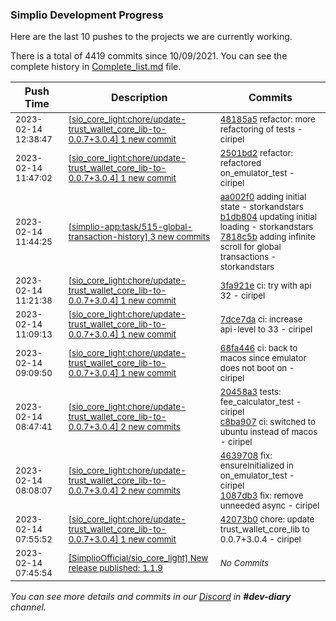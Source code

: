 
### Simplio Development Progress

Here are the last 10 pushes to the projects we are currently working.

There is a total of 4419 commits since 10/09/2021. You can see the complete history in
 [Complete_list.md](Complete_list.md) file.

| Push Time | Description | Commits |
| --- | --- | --- |
| <sub>2023-02-14 12:38:47</sub> | <sub>[[sio_core_light:chore/update\-trust\_wallet\_core\_lib\-to\-0\.0\.7\+3\.0\.4] 1 new commit](https://github.com/SimplioOfficial/sio_core_light/commit/48185a51f44f2897d1934e293d23ef3ff1ff13e7)</sub> | <sub>[48185a5](https://github.com/SimplioOfficial/sio_core_light/commit/48185a51f44f2897d1934e293d23ef3ff1ff13e7) refactor: more refactoring of tests - ciripel</sub> |
| <sub>2023-02-14 11:47:02</sub> | <sub>[[sio_core_light:chore/update\-trust\_wallet\_core\_lib\-to\-0\.0\.7\+3\.0\.4] 1 new commit](https://github.com/SimplioOfficial/sio_core_light/commit/2501bd242cbefe64e871d6ec4e9eced86e5a07b6)</sub> | <sub>[2501bd2](https://github.com/SimplioOfficial/sio_core_light/commit/2501bd242cbefe64e871d6ec4e9eced86e5a07b6) refactor: refactored on_emulator_test - ciripel</sub> |
| <sub>2023-02-14 11:44:25</sub> | <sub>[[simplio-app:task/515\-global\-transaction\-history] 3 new commits](https://github.com/SimplioOfficial/simplio-app/compare/9abfa745e480...7818c5b9821f)</sub> | <sub>[aa002f0](https://github.com/SimplioOfficial/simplio-app/commit/aa002f03c60d3366666cbce5b453d72225a2f2be) adding initial state - storkandstars<br>[b1db804](https://github.com/SimplioOfficial/simplio-app/commit/b1db8049f22749ab700332f8e89038dc72a02ae0) updating initial loading - storkandstars<br>[7818c5b](https://github.com/SimplioOfficial/simplio-app/commit/7818c5b9821f1186f33e0620b4e889004dbdc69b) adding infinite scroll for global transactions - storkandstars</sub> |
| <sub>2023-02-14 11:21:38</sub> | <sub>[[sio_core_light:chore/update\-trust\_wallet\_core\_lib\-to\-0\.0\.7\+3\.0\.4] 1 new commit](https://github.com/SimplioOfficial/sio_core_light/commit/3fa921eb2d94294631629b3fc4e07526d6c845ef)</sub> | <sub>[3fa921e](https://github.com/SimplioOfficial/sio_core_light/commit/3fa921eb2d94294631629b3fc4e07526d6c845ef) ci: try with api 32 - ciripel</sub> |
| <sub>2023-02-14 11:09:13</sub> | <sub>[[sio_core_light:chore/update\-trust\_wallet\_core\_lib\-to\-0\.0\.7\+3\.0\.4] 1 new commit](https://github.com/SimplioOfficial/sio_core_light/commit/7dce7dad923c947abacc75e2130fe9f9836e7792)</sub> | <sub>[7dce7da](https://github.com/SimplioOfficial/sio_core_light/commit/7dce7dad923c947abacc75e2130fe9f9836e7792) ci: increase api-level to 33 - ciripel</sub> |
| <sub>2023-02-14 09:09:50</sub> | <sub>[[sio_core_light:chore/update\-trust\_wallet\_core\_lib\-to\-0\.0\.7\+3\.0\.4] 1 new commit](https://github.com/SimplioOfficial/sio_core_light/commit/68fa446241f2cdc2de6227ac9ae9570098a2d95a)</sub> | <sub>[68fa446](https://github.com/SimplioOfficial/sio_core_light/commit/68fa446241f2cdc2de6227ac9ae9570098a2d95a) ci: back to macos since emulator does not boot on - ciripel</sub> |
| <sub>2023-02-14 08:47:41</sub> | <sub>[[sio_core_light:chore/update\-trust\_wallet\_core\_lib\-to\-0\.0\.7\+3\.0\.4] 2 new commits](https://github.com/SimplioOfficial/sio_core_light/compare/1087db30f2af...c8ba907563ed)</sub> | <sub>[20458a3](https://github.com/SimplioOfficial/sio_core_light/commit/20458a3e81598c902faca5b30d7ccb638ca8e515) tests: fee_calculator_test - ciripel<br>[c8ba907](https://github.com/SimplioOfficial/sio_core_light/commit/c8ba907563ed9834d0007ef2389e3bdb2f8115b3) ci: switched to ubuntu instead of macos - ciripel</sub> |
| <sub>2023-02-14 08:08:07</sub> | <sub>[[sio_core_light:chore/update\-trust\_wallet\_core\_lib\-to\-0\.0\.7\+3\.0\.4] 2 new commits](https://github.com/SimplioOfficial/sio_core_light/compare/42073b097efa...1087db30f2af)</sub> | <sub>[4639708](https://github.com/SimplioOfficial/sio_core_light/commit/4639708029207544131ff44932891ab2bea565c0) fix: ensureInitialized in on_emulator_test - ciripel<br>[1087db3](https://github.com/SimplioOfficial/sio_core_light/commit/1087db30f2af33a71d783ebf363103c1b9020ed8) fix: remove unneeded async - ciripel</sub> |
| <sub>2023-02-14 07:55:52</sub> | <sub>[[sio_core_light:chore/update\-trust\_wallet\_core\_lib\-to\-0\.0\.7\+3\.0\.4] 1 new commit](https://github.com/SimplioOfficial/sio_core_light/commit/42073b097efa71baabef9a7a394b22d456c07b03)</sub> | <sub>[42073b0](https://github.com/SimplioOfficial/sio_core_light/commit/42073b097efa71baabef9a7a394b22d456c07b03) chore: update trust_wallet_core_lib to 0.0.7+3.0.4 - ciripel</sub> |
| <sub>2023-02-14 07:45:54</sub> | <sub>[[SimplioOfficial/sio_core_light] New release published: 1\.1\.9](https://github.com/SimplioOfficial/sio_core_light/releases/tag/1.1.9)</sub> | <sub>_No Commits_</sub> |

_You can see more details and commits in our [Discord](https://discord.gg/aKhjuwZmdP) in **#dev-diary** channel._
